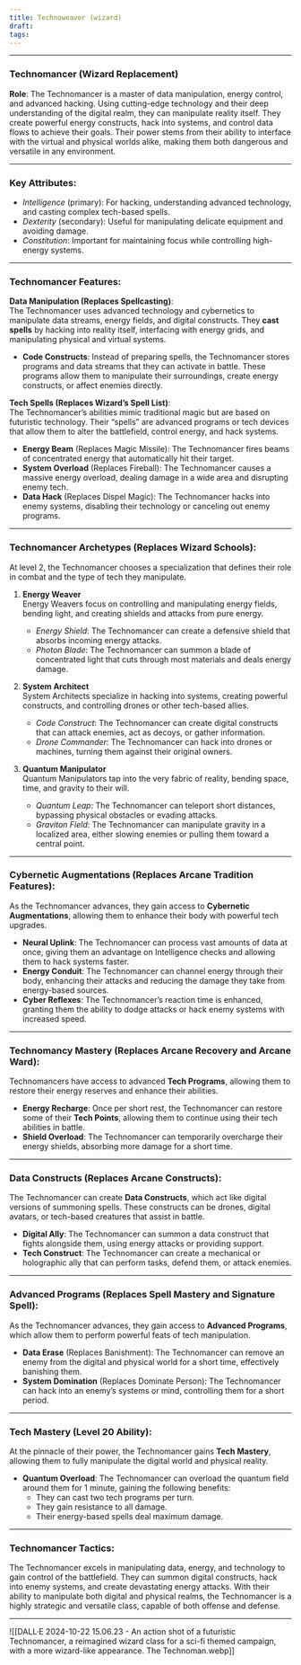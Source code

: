 ```yaml
---
title: Technoweaver (wizard)
draft: 
tags:
---
```


---

### **Technomancer (Wizard Replacement)**

**Role**: The Technomancer is a master of data manipulation, energy control, and advanced hacking. Using cutting-edge technology and their deep understanding of the digital realm, they can manipulate reality itself. They create powerful energy constructs, hack into systems, and control data flows to achieve their goals. Their power stems from their ability to interface with the virtual and physical worlds alike, making them both dangerous and versatile in any environment.

---

### **Key Attributes**:

- *Intelligence* (primary): For hacking, understanding advanced technology, and casting complex tech-based spells.
- *Dexterity* (secondary): Useful for manipulating delicate equipment and avoiding damage.
- *Constitution*: Important for maintaining focus while controlling high-energy systems.

---

### **Technomancer Features**:

**Data Manipulation (Replaces Spellcasting)**:  
The Technomancer uses advanced technology and cybernetics to manipulate data streams, energy fields, and digital constructs. They **cast spells** by hacking into reality itself, interfacing with energy grids, and manipulating physical and virtual systems.

- **Code Constructs**: Instead of preparing spells, the Technomancer stores programs and data streams that they can activate in battle. These programs allow them to manipulate their surroundings, create energy constructs, or affect enemies directly.
  
**Tech Spells (Replaces Wizard’s Spell List)**:  
The Technomancer’s abilities mimic traditional magic but are based on futuristic technology. Their “spells” are advanced programs or tech devices that allow them to alter the battlefield, control energy, and hack systems.

- **Energy Beam** (Replaces Magic Missile): The Technomancer fires beams of concentrated energy that automatically hit their target.
- **System Overload** (Replaces Fireball): The Technomancer causes a massive energy overload, dealing damage in a wide area and disrupting enemy tech.
- **Data Hack** (Replaces Dispel Magic): The Technomancer hacks into enemy systems, disabling their technology or canceling out enemy programs.

---

### **Technomancer Archetypes (Replaces Wizard Schools)**:

At level 2, the Technomancer chooses a specialization that defines their role in combat and the type of tech they manipulate.

1. **Energy Weaver**  
   Energy Weavers focus on controlling and manipulating energy fields, bending light, and creating shields and attacks from pure energy.

   - *Energy Shield*: The Technomancer can create a defensive shield that absorbs incoming energy attacks.
   - *Photon Blade*: The Technomancer can summon a blade of concentrated light that cuts through most materials and deals energy damage.

2. **System Architect**  
   System Architects specialize in hacking into systems, creating powerful constructs, and controlling drones or other tech-based allies.

   - *Code Construct*: The Technomancer can create digital constructs that can attack enemies, act as decoys, or gather information.
   - *Drone Commander*: The Technomancer can hack into drones or machines, turning them against their original owners.

3. **Quantum Manipulator**  
   Quantum Manipulators tap into the very fabric of reality, bending space, time, and gravity to their will.

   - *Quantum Leap*: The Technomancer can teleport short distances, bypassing physical obstacles or evading attacks.
   - *Graviton Field*: The Technomancer can manipulate gravity in a localized area, either slowing enemies or pulling them toward a central point.

---

### **Cybernetic Augmentations (Replaces Arcane Tradition Features)**:  
As the Technomancer advances, they gain access to **Cybernetic Augmentations**, allowing them to enhance their body with powerful tech upgrades.

- **Neural Uplink**: The Technomancer can process vast amounts of data at once, giving them an advantage on Intelligence checks and allowing them to hack systems faster.
- **Energy Conduit**: The Technomancer can channel energy through their body, enhancing their attacks and reducing the damage they take from energy-based sources.
- **Cyber Reflexes**: The Technomancer’s reaction time is enhanced, granting them the ability to dodge attacks or hack enemy systems with increased speed.

---

### **Technomancy Mastery (Replaces Arcane Recovery and Arcane Ward)**:  
Technomancers have access to advanced **Tech Programs**, allowing them to restore their energy reserves and enhance their abilities.

- **Energy Recharge**: Once per short rest, the Technomancer can restore some of their **Tech Points**, allowing them to continue using their tech abilities in battle.
- **Shield Overload**: The Technomancer can temporarily overcharge their energy shields, absorbing more damage for a short time.

---

### **Data Constructs (Replaces Arcane Constructs)**:  
The Technomancer can create **Data Constructs**, which act like digital versions of summoning spells. These constructs can be drones, digital avatars, or tech-based creatures that assist in battle.

- **Digital Ally**: The Technomancer can summon a data construct that fights alongside them, using energy attacks or providing support.
- **Tech Construct**: The Technomancer can create a mechanical or holographic ally that can perform tasks, defend them, or attack enemies.

---

### **Advanced Programs (Replaces Spell Mastery and Signature Spell)**:

As the Technomancer advances, they gain access to **Advanced Programs**, which allow them to perform powerful feats of tech manipulation.

- **Data Erase** (Replaces Banishment): The Technomancer can remove an enemy from the digital and physical world for a short time, effectively banishing them.
- **System Domination** (Replaces Dominate Person): The Technomancer can hack into an enemy’s systems or mind, controlling them for a short period.

---

### **Tech Mastery (Level 20 Ability)**:

At the pinnacle of their power, the Technomancer gains **Tech Mastery**, allowing them to fully manipulate the digital world and physical reality.

- **Quantum Overload**: The Technomancer can overload the quantum field around them for 1 minute, gaining the following benefits:
  - They can cast two tech programs per turn.
  - They gain resistance to all damage.
  - Their energy-based spells deal maximum damage.

---

### **Technomancer Tactics**:
The Technomancer excels in manipulating data, energy, and technology to gain control of the battlefield. They can summon digital constructs, hack into enemy systems, and create devastating energy attacks. With their ability to manipulate both digital and physical realms, the Technomancer is a highly strategic and versatile class, capable of both offense and defense.

---



![[DALL·E 2024-10-22 15.06.23 - An action shot of a futuristic Technomancer, a reimagined wizard class for a sci-fi themed campaign, with a more wizard-like appearance. The Technoman.webp]]